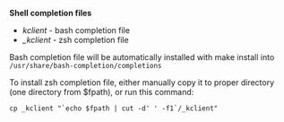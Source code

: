 **Shell completion files**

* *kclient* - bash completion file
* *_kclient* - zsh completion file

Bash completion file will be automatically installed with make install
into `/usr/share/bash-completion/completions`

To install zsh completion file, either manually copy it to proper directory
(one directory from $fpath), or run this command:

    cp _kclient "`echo $fpath | cut -d' ' -f1`/_kclient"
